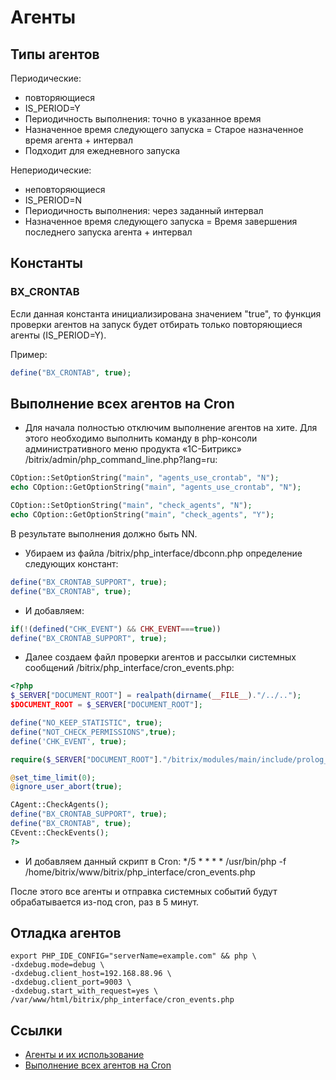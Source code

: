 # Агенты

## Типы агентов
Периодические:
 - повторяющиеся
 - IS_PERIOD=Y
 - Периодичность выполнения: точно в указанное время
 - Назначенное время следующего запуска = Старое назначенное время агента + интервал
 - Подходит для ежедневного запуска

Непериодические:
- неповторяющиеся
- IS_PERIOD=N
- Периодичность выполнения: через заданный интервал
- Назначенное время следующего запуска = Время завершения последнего запуска агента + интервал


## Константы

### BX_CRONTAB

Если данная константа инициализирована значением "true", то функция проверки агентов на запуск будет отбирать только повторяющиеся агенты (IS_PERIOD=Y).

Пример:
```php
define("BX_CRONTAB", true);
```

## Выполнение всех агентов на Cron

- Для начала полностью отключим выполнение агентов на хите. Для этого необходимо выполнить команду в php-консоли административного меню продукта «1С-Битрикс» /bitrix/admin/php_command_line.php?lang=ru:

```php
COption::SetOptionString("main", "agents_use_crontab", "N"); 
echo COption::GetOptionString("main", "agents_use_crontab", "N"); 

COption::SetOptionString("main", "check_agents", "N"); 
echo COption::GetOptionString("main", "check_agents", "Y");
```

В результате выполнения должно быть NN.

- Убираем из файла /bitrix/php_interface/dbconn.php определение следующих констант:

```php
define("BX_CRONTAB_SUPPORT", true);
define("BX_CRONTAB", true);
```

- И добавляем:

```php
if(!(defined("CHK_EVENT") && CHK_EVENT===true))
define("BX_CRONTAB_SUPPORT", true);
```

- Далее создаем файл проверки агентов и рассылки системных сообщений /bitrix/php_interface/cron_events.php:

```php
<?php
$_SERVER["DOCUMENT_ROOT"] = realpath(dirname(__FILE__)."/../..");
$DOCUMENT_ROOT = $_SERVER["DOCUMENT_ROOT"];

define("NO_KEEP_STATISTIC", true);
define("NOT_CHECK_PERMISSIONS",true); 
define('CHK_EVENT', true);

require($_SERVER["DOCUMENT_ROOT"]."/bitrix/modules/main/include/prolog_before.php");

@set_time_limit(0);
@ignore_user_abort(true);

CAgent::CheckAgents();
define("BX_CRONTAB_SUPPORT", true);
define("BX_CRONTAB", true);
CEvent::CheckEvents();
?>
```

- И добавляем данный скрипт в Cron:
*/5 * * * * /usr/bin/php -f /home/bitrix/www/bitrix/php_interface/cron_events.php

После этого все агенты и отправка системных событий будут обрабатывается из-под cron, раз в 5 минут.

## Отладка агентов


```shell
export PHP_IDE_CONFIG="serverName=example.com" && php \
-dxdebug.mode=debug \
-dxdebug.client_host=192.168.88.96 \
-dxdebug.client_port=9003 \
-dxdebug.start_with_request=yes \
/var/www/html/bitrix/php_interface/cron_events.php
```


## Ссылки
* [Агенты и их использование](https://dev.1c-bitrix.ru/learning/course/?COURSE_ID=43&CHAPTER_ID=03436&LESSON_PATH=3913.3516.3436)
* [Выполнение всех агентов на Cron](https://dev.1c-bitrix.ru/learning/course/index.php?COURSE_ID=37&LESSON_ID=5507)